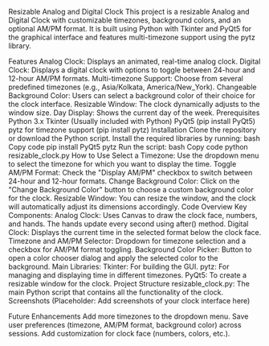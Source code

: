 Resizable Analog and Digital Clock
This project is a resizable Analog and Digital Clock with customizable timezones, background colors, and an optional AM/PM format. It is built using Python with Tkinter and PyQt5 for the graphical interface and features multi-timezone support using the pytz library.

Features
Analog Clock: Displays an animated, real-time analog clock.
Digital Clock: Displays a digital clock with options to toggle between 24-hour and 12-hour AM/PM formats.
Multi-timezone Support: Choose from several predefined timezones (e.g., Asia/Kolkata, America/New_York).
Changeable Background Color: Users can select a background color of their choice for the clock interface.
Resizable Window: The clock dynamically adjusts to the window size.
Day Display: Shows the current day of the week.
Prerequisites
Python 3.x
Tkinter (Usually included with Python)
PyQt5 (pip install PyQt5)
pytz for timezone support (pip install pytz)
Installation
Clone the repository or download the Python script.
Install the required libraries by running:
bash
Copy code
pip install PyQt5 pytz
Run the script:
bash
Copy code
python resizable_clock.py
How to Use
Select a Timezone:
Use the dropdown menu to select the timezone for which you want to display the time.
Toggle AM/PM Format:
Check the "Display AM/PM" checkbox to switch between 24-hour and 12-hour formats.
Change Background Color:
Click on the "Change Background Color" button to choose a custom background color for the clock.
Resizable Window:
You can resize the window, and the clock will automatically adjust its dimensions accordingly.
Code Overview
Key Components:
Analog Clock:
Uses Canvas to draw the clock face, numbers, and hands. The hands update every second using after() method.
Digital Clock:
Displays the current time in the selected format below the clock face.
Timezone and AM/PM Selector:
Dropdown for timezone selection and a checkbox for AM/PM format toggling.
Background Color Picker:
Button to open a color chooser dialog and apply the selected color to the background.
Main Libraries:
Tkinter: For building the GUI.
pytz: For managing and displaying time in different timezones.
PyQt5: To create a resizable window for the clock.
Project Structure
resizable_clock.py: The main Python script that contains all the functionality of the clock.
Screenshots
(Placeholder: Add screenshots of your clock interface here)

Future Enhancements
Add more timezones to the dropdown menu.
Save user preferences (timezone, AM/PM format, background color) across sessions.
Add customization for clock face (numbers, colors, etc.).
